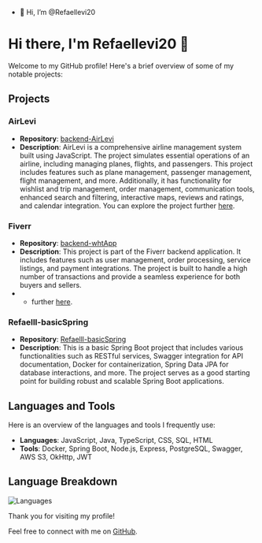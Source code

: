 - 👋 Hi, I’m @Refaellevi20
# Hi there, I'm Refaellevi20 👋

Welcome to my GitHub profile! Here's a brief overview of some of my notable projects:

## Projects

### AirLevi
- **Repository**: [backend-AirLevi](https://github.com/Refaellevi20/backend-AirLevi)
- **Description**: AirLevi is a comprehensive airline management system built using JavaScript. The project simulates essential operations of an airline, including managing planes, flights, and passengers. This project includes features such as plane management, passenger management, flight management, and more. Additionally, it has functionality for wishlist and trip management, order management, communication tools, enhanced search and filtering, interactive maps, reviews and ratings, and calendar integration. You can explore the project further [here](https://backend-airlevi-12.onrender.com).

### Fiverr
- **Repository**: [backend-whtApp](https://github.com/Refaellevi20/backend-whtApp)
- **Description**: This project is part of the Fiverr backend application. It includes features such as user management, order processing, service listings, and payment integrations. The project is built to handle a high number of transactions and provide a seamless experience for both buyers and sellers.
- - further [here]((https://backend-finderr-4.onrender.com/)).

### Refaelll-basicSpring
- **Repository**: [Refaelll-basicSpring](https://github.com/Refaellevi20/Refaelll-basicSpring)
- **Description**: This is a basic Spring Boot project that includes various functionalities such as RESTful services, Swagger integration for API documentation, Docker for containerization, Spring Data JPA for database interactions, and more. The project serves as a good starting point for building robust and scalable Spring Boot applications.

## Languages and Tools

Here is an overview of the languages and tools I frequently use:

- **Languages**: JavaScript, Java, TypeScript, CSS, SQL, HTML
- **Tools**: Docker, Spring Boot, Node.js, Express, PostgreSQL, Swagger, AWS S3, OkHttp, JWT

## Language Breakdown

![Languages](https://github-readme-stats.vercel.app/api/top-langs/?username=Refaellevi20&layout=compact)

Thank you for visiting my profile!

Feel free to connect with me on [GitHub](https://github.com/Refaellevi20).
